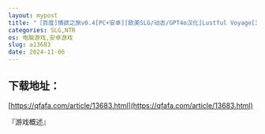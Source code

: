 ```yaml
---
layout: mypost
title: "［百度]情欲之旅v0.4[PC+安卓][欧美SLG/动态/GPT4o汉化]Lustful Voyage[3G"
categories: SLG,NTR
os: 电脑游戏,安卓游戏
slug: a13683
date: 2024-11-06
---
```


## 下载地址：

[https://qfafa.com/article/13683.html](https://qfafa.com/article/13683.html)

『游戏概述』